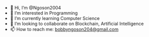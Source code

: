 - 👋 Hi, I’m @Ngoson2004
- 👀 I’m interested in Programming
- 🌱 I’m currently learning Computer Science
- 💞️ I’m looking to collaborate on Blockchain, Artificial Intelligence
- 📫 How to reach me: bobbyngoson204@gmail.com

<!---
Ngoson2004/Ngoson2004 is a ✨ special ✨ repository because its `README.md` (this file) appears on your GitHub profile.
You can click the Preview link to take a look at your changes.
--->
